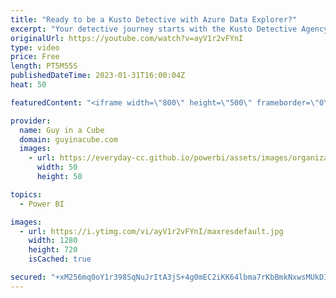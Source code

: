```yaml
---
title: "Ready to be a Kusto Detective with Azure Data Explorer?"
excerpt: "Your detective journey starts with the Kusto Detective Agency for Azure Data Explorer. This is a really fun way to learn the Kusto Query Languate (KQL)! Patrick gets you started! And, it's FREE!  Kusto Detective Agency: https://detective.kusto.io/  📢 Become a member: https://guyinacu.be/membership"
originalUrl: https://youtube.com/watch?v=ayV1r2vFYnI
type: video
price: Free
length: PT5M55S
publishedDateTime: 2023-01-31T16:00:04Z
heat: 50

featuredContent: "<iframe width=\"800\" height=\"500\" frameborder=\"0\" src=\"https://www.youtube.com/embed/ayV1r2vFYnI\" allow=\"accelerometer; autoplay; encrypted-media; gyroscope; picture-in-picture\" allowfullscreen></iframe>"

provider:
  name: Guy in a Cube
  domain: guyinacube.com
  images:
    - url: https://everyday-cc.github.io/powerbi/assets/images/organizations/guyinacube.com-50x50.jpg
      width: 50
      height: 50

topics:
  - Power BI

images:
  - url: https://i.ytimg.com/vi/ayV1r2vFYnI/maxresdefault.jpg
    width: 1280
    height: 720
    isCached: true

secured: "+xM256mq0oY1r398SqNuJrItA3jS+4g0mEC2iKK64lbma7rKbBmkNxwsMUkDI+Ol7GCmabgOYj3fKpzTWPzSD5eKxmbEai1Du9IuJJj34Bt6bCgw5NefpvtXKBriqHbT3retRI43rcJ0jNOXFBODbdNhSWYQ6BqxZJjwACPI12QOJRE/PL8KlHTcjrScqo+C0yuY6m7a681jH3CGRqZwUcLfcquCKoRg3ePYoDywI8aUcuoXuuY56R8W8Mg8I/U4RUw48jcEeP7ihxXG5ny4G5jVM+l/sK7I97qSLWrxVnDqkFIs/yoyHMQGcWSL0tU7dIzJv0ntQ8cpvs7SEgjN4FpMdVkVj+DOMbLUfAVqSIO4IohAEOCB5Lrqpm6vRR/Qu+cv+So9K9FbXyXkVcjXUSV9OrIcPCBeU22vZ+FaYns=;mwYFEc7Cqp76JHdbDQ1nfA=="
---
```


